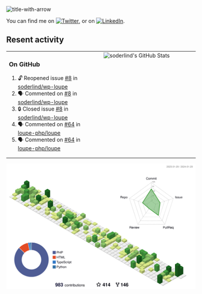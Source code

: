 
![title-with-arrow](https://github.com/soderlind/soderlind/assets/1649452/0f685042-97c3-46ba-b290-804d07f05370)


<!-- Actual text -->
You can find me on [![Twitter][1.2]][1], or on [![LinkedIn][2.2]][2].

<!-- Icons -->

[1.2]: http://i.imgur.com/wWzX9uB.png (twitter icon without padding)
[2.2]: https://raw.githubusercontent.com/MartinHeinz/MartinHeinz/master/linkedin-3-16.png (LinkedIn icon without padding)

<!-- Links to your social media accounts -->

[1]: https://twitter.com/soderlind
[2]: https://www.linkedin.com/in/soderlind/

## Resent activity

<table width="100%" border="0"><tr><td width="49%">

### On GitHub

<!--START_SECTION:activity-->
1. 🔓 Reopened issue [#8](https://github.com/soderlind/wp-loupe/issues/8) in [soderlind/wp-loupe](https://github.com/soderlind/wp-loupe)
2. 🗣 Commented on [#8](https://github.com/soderlind/wp-loupe/issues/8#issuecomment-1914092273) in [soderlind/wp-loupe](https://github.com/soderlind/wp-loupe)
3. 🔒 Closed issue [#8](https://github.com/soderlind/wp-loupe/issues/8) in [soderlind/wp-loupe](https://github.com/soderlind/wp-loupe)
4. 🗣 Commented on [#64](https://github.com/loupe-php/loupe/issues/64#issuecomment-1910666744) in [loupe-php/loupe](https://github.com/loupe-php/loupe)
5. 🗣 Commented on [#64](https://github.com/loupe-php/loupe/issues/64#issuecomment-1910665044) in [loupe-php/loupe](https://github.com/loupe-php/loupe)
<!--END_SECTION:activity-->
  </td>
<td width="49%" valign="top">
  <img   alt="soderlind's GitHub Stats" src="https://awesome-github-stats.azurewebsites.net/user-stats/soderlind?cardType=level-alternate&Title=FFFFFF&Border=FFFFFF" />
</td></tr></table>


![](./profile-3d-contrib/profile-green-animate.svg)


